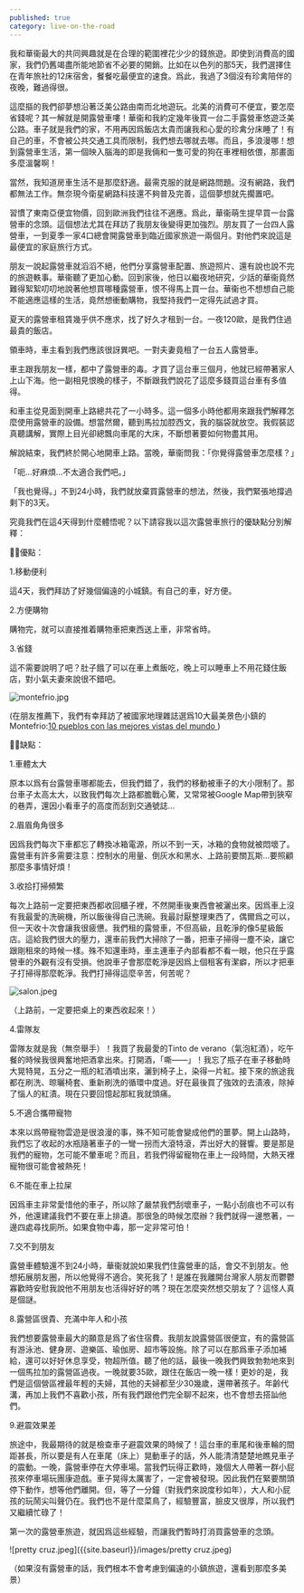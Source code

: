 ```yaml
---
published: true
category: live-on-the-road
---
```

我和華衞最大的共同興趣就是在合理的範圍裡花少少的錢旅遊。即使到消費高的國家，我們仍舊竭盡所能地節省不必要的開銷。比如在以色列的那5天，我們選擇住在青年旅社的12床宿舍，餐餐吃最便宜的速食。爲此，我過了3個沒有珍禽陪伴的夜晚，難過得很。

這麼摳的我們卻夢想沿著泛美公路由南而北地遊玩。北美的消費可不便宜，要怎麼省錢呢？其一解就是開露營車嘍！華衞和我約定幾年後買一台二手露營車悠遊泛美公路。車子就是我們的家，不用再因爲飯店太貴而讓我和心愛的珍禽分床睡了！有自己的車，不會被公共交通工具而限制，我們想去哪就去哪。而且，多浪漫哪！想到露營車生活，第一個映入腦海的即是我倆和一隻可愛的狗在車裡相依偎，那畫面多麼溫馨啊！

當然，我知道房車生活不是那麼舒適。最需克服的就是網路問題。沒有網路，我們都無法工作。無奈現今衛星網路科技還不夠普及完善，這個夢想就先擱置吧。

習慣了東南亞便宜物價，回到歐洲我們往往不適應。爲此，華衞萌生提早買一台露營車的念頭。這個想法尤其在拜訪了我朋友後變得更加強烈。朋友買了一台四人露營車，一到夏季一家4口總會開露營車到臨近國家旅遊一兩個月。對他們來說這是最便宜的家庭旅行方式。

朋友一說起露營車就滔滔不絕，他們分享露營車配置、旅遊照片、還有說也說不完的旅遊軼事。華衞聽了更加心動。回到家後，他日以繼夜地研究，少話的華衞竟然難得絮絮叨叨地說著他想買哪種露營車，恨不得馬上買一台。華衞也不想想自己能不能適應這樣的生活，竟然想衝動購物，我堅持我們一定得先試過才買。

夏天的露營車租賃幾乎供不應求，找了好久才租到一台。一夜120歐，是我們住過最貴的飯店。

領車時，車主看到我們應該很訝異吧。一對夫妻竟租了一台五人露營車。

車主跟我朋友一樣，都中了露營車的毒。才買了這台車三個月，他就已經帶著家人上山下海。他一副相見恨晚的樣子，不斷跟我們說花了這麼多錢買這台車有多值得。

和車主從見面到開車上路總共花了一小時多。這一個多小時他都用來跟我們解釋怎麼使用露營車的設備。想當然爾，聽到馬拉加腔西文，我的腦袋就放空。我假裝認真聽講解，實際上目光卻總飄向車尾的大床，不斷想著要如何物盡其用。

解說結束，我們終於開心地開車上路。當晚，華衞問我：「你覺得露營車怎麼樣？」

「呃...好麻煩...不太適合我們吧。」

「我也覺得。」不到24小時，我們就放棄買露營車的想法，然後，我們緊張地撐過剩下的3天。

究竟我們在這4天得到什麼體悟呢？以下請容我以這次露營車旅行的優缺點分別解釋：

👍🏽優點：

1.移動便利

這4天，我們拜訪了好幾個偏遠的小城鎮。有自己的車，好方便。

2.方便購物

購物完，就可以直接推着購物車把東西送上車，非常省時。

3.省錢

這不需要說明了吧？肚子餓了可以在車上煮飯吃，晚上可以睡車上不用花錢住飯店，對小氣夫妻來說很不錯吧。

![montefrio.jpg]({{site.baseurl}}/images/montefrio.jpg)

(在朋友推薦下，我們有幸拜訪了被國家地理雜誌選爲10大最美景色小鎮的Montefrio:[10 pueblos con las mejores vistas del mundo ](https://www.nationalgeographic.com.es/viajes/10-pueblos-con-las-mejores-vistas-del-mundo_9109/2))


👎🏽缺點：

1.車體太大

原本以爲有台露營車哪都能去，但我們錯了，我們的移動被車子的大小限制了。那台車子太高太大，以致我們每次上路都膽戰心驚，又常常被Google Map帶到狹窄的巷弄，還因小看車子的高度而刮到交通號誌...

2.眉眉角角很多

因爲我們每次下車都忘了轉換冰箱電源，所以不到一天，冰箱的食物就被悶壞了。露營車有許多需要注意：控制水的用量、倒灰水和黑水、上路前要關瓦斯...要照顧那麼多事情好煩！

3.收拾打掃頻繁

每次上路前一定要把東西都收回櫃子裡，不然開車後東西會被灑出來。因爲車上沒有我最愛的洗碗機，所以飯後得自己洗碗。我最討厭整理東西了，偶爾爲之可以，但一天收十次會讓我很疲憊。我們租的露營車，不但高級，且乾淨的像5星級飯店。這給我們很大的壓力，還車前我們大掃除了一番，把車子掃得一塵不染，讓它跟剛租來的時候一樣。殊不知還車時，車主連車子內部看都不看一眼，他只在乎露營車的外觀有沒有受損。他說車子會那麼乾淨是因爲上個租客有潔癖，所以才把車子打掃得那麼乾淨。我們打掃得這麼辛苦，何苦呢？

![salon.jpeg]({{site.baseurl}}/images/salon.jpeg)

（上路前，一定要把桌上的東西收起來！）

4.雷隊友

雷隊友就是我（無奈舉手）！我買了我最愛的Tinto de verano（氣泡紅酒），吃午餐的時候我很興奮地把酒拿出來。打開酒，「嘶——」！我忘了瓶子在車子移動時大晃特晃，五分之一瓶的紅酒噴出來，灑到椅子上，染得一片紅。接下來的旅途我都在刷洗、晾曬椅套、重新刷洗的循環中度過。好在最後買了強效的去漬液，除掉了惱人的紅漬。現在只要回憶起那紅我就頭痛。

5.不適合攜帶寵物

本來以爲帶寵物雲遊是很浪漫的事，殊不知可能會變成他們的噩夢。開上山路時，我們忘了收起的水瓶隨著車子的一彎一拐而大滾特滾，弄出好大的聲響。要是那是我們的寵物，怎可能不暈車呢？而且，若我們得留寵物在車上一段時間，大熱天裡寵物很可能會被熱死！

6.不能在車上拉屎

因爲車主非常愛惜他的車子，所以除了嚴禁我們刮壞車子，一點小刮痕也不可以有外，他還建議我們不要在車上排遺。那很急的時候怎麼辦？我們就得一邊憋著，一邊四處尋找廁所。如果食物中毒，那一定非常可怕！

7.交不到朋友

露營車體驗還不到24小時，華衞就說如果我們住露營車的話，會交不到朋友。他想拓展朋友圈，所以他覺得不適合。笑死我了！是誰在我離開台灣家人朋友而鬱鬱寡歡時安慰我說他不用朋友也活得好好的嗎？現在怎麼突然想交朋友了？這怪人真是個謎。

8.露營區很貴、充滿中年人和小孩

我們想要露營車最大的願意是爲了省住宿費。我朋友說露營區很便宜，有的露營區有游泳池、健身房、遊樂區、瑜伽房、超市等設施。除了可以在那爲車子添加補給，還可以好好休息享受，物超所值。聽了他的話，最後一晚我們興致勃勃地來到一個馬拉加的露營區過夜。一晚就要35歐，跟住在飯店一晚一樣！更妙的是，我們是這個營區裡最年輕的夫婦，其他的夫婦都至少30幾歲，還帶著孩子。年齡代溝，再加上我們不喜歡小孩，所有我們跟他們完全聊不起來，也不會想去搭訕他們。

9.避震效果差

旅途中，我最期待的就是檢查車子避震效果的時候了！這台車的車尾和後車輪的間距甚長，所以要是有人在車尾（床上）晃動車子的話，外人能清清楚楚地瞧見車子的震動。一晚，露營車停在大停車場。當我們玩得正歡時，幾個大人帶著一群小屁孩來停車場玩團康遊戲。車子晃得太厲害了，一定會被發現。因此我們在緊要關頭停下動作，想等他們離開。但，等了一分鐘（對我們來說度秒如年），大人和小屁孩的玩鬧尖叫聲仍在。我們也不是什麼菜鳥了，經驗豐富，臉皮又很厚，所以我們又繼續忙碌了！

第一次的露營車旅遊，就因爲這些經驗，而讓我們暫時打消買露營車的念頭。

![pretty cruz.jpeg]({{site.baseurl}}/images/pretty cruz.jpeg)

（如果沒有露營車的話，我們根本不會考慮到偏遠的小鎮旅遊，還看到那麼多美景）

